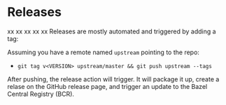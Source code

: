 # Releases

xx
xx
xx
xx
xx
Releases are mostly automated and triggered by adding a tag:

Assuming you have a remote named `upstream` pointing to the repo:

* `git tag v<VERSION> upstream/master && git push upstream --tags`

After pushing, the release action will trigger. It will package it up, create a
relase on the GitHub release page, and trigger an update to the Bazel Central
Registry (BCR).

